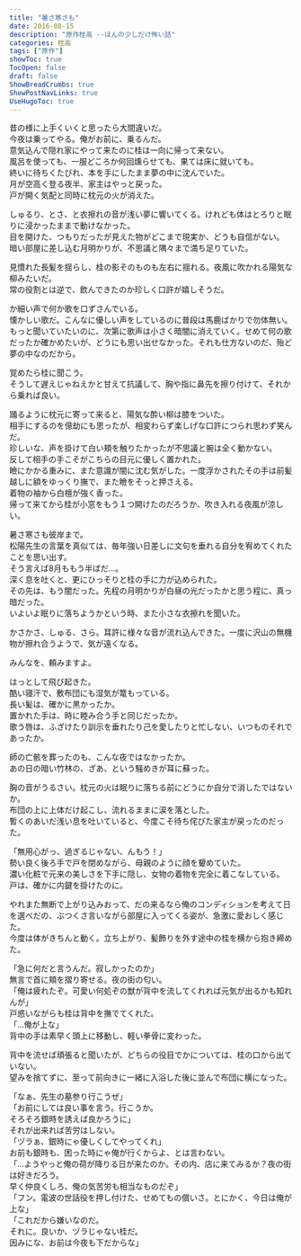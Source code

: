 ```yaml
---
title: "暑さ寒さも"
date: 2016-08-15
description: "原作桂高 --ほんの少しだけ怖い話"
categories: 桂高
tags: ["原作"]
showToc: true
TocOpen: false
draft: false
ShowBreadCrumbs: true
ShowPostNavLinks: true
UseHugoToc: true
---
```


昔の様に上手くいくと思ったら大間違いだ。  
今夜は乗ってやる。俺がお前に、乗るんだ。  
意気込んで隠れ家にやって来たのに桂は一向に帰って来ない。  
風呂を使っても、一服どころか何回燻らせても、果ては床に就いても。  
終いに待ちくたびれ、本を手にしたまま夢の中に沈んでいた。  
月が空高く登る夜半、家主はやっと戻った。  
戸が開く気配と同時に枕元の火が消えた。  

しゅるり、とさ、と衣擦れの音が浅い夢に響いてくる。けれども体はとろりと眠りに浸かったままで動けなかった。  
目を開けた、つもりだったが見えた物がどこまで現実か、どうも自信がない。  
暗い部屋に差し込む月明かりが、不思議と隅々まで満ち足りていた。  

見慣れた長髪を揺らし、桂の影そのものも左右に揺れる。夜風に吹かれる陽気な柳みたいだ。  
常の役割とは逆で、飲んできたのか珍しく口許が嬉しそうだ。  

か細い声で何か歌を口ずさんでいる。  
懐かしい歌だ。こんなに優しい声をしているのに普段は馬鹿ばかりで勿体無い。  
もっと聞いていたいのに、次第に歌声は小さく暗闇に消えていく。せめて何の歌だったか確かめたいが、どうにも思い出せなかった。それも仕方ないのだ、殆ど夢の中なのだから。  

覚めたら桂に聞こう。  
そうして遅えじゃねえかと甘えて抗議して、胸や指に鼻先を擦り付けて、それから乗れば良い。  

踊るように枕元に寄って来ると、陽気な酔い柳は膝をついた。  
相手にするのを億劫にも思ったが、相変わらず楽しげな口許につられ思わず笑んだ。  
珍しいな、声を掛けて白い頬を触りたかったが不思議と腕は全く動かない。  
反して相手の手こそがこちらの目元に優しく置かれた。  
瞼にかかる重みに、また意識が闇に沈む気がした。一度浮かされたその手は前髪越しに額をゆっくり撫で、また瞼をそっと押さえる。  
着物の袖から白檀が強く香った。  
帰って来てから桂が小窓をもう１つ開けたのだろうか、吹き入れる夜風が涼しい。  

暑さ寒さも彼岸まで。  
松陽先生の言葉を真似ては、毎年強い日差しに文句を垂れる自分を宥めてくれたことを思い出す。  
そう言えば8月ももう半ばだ…。  
深く息を吐くと、更にひっそりと桂の手に力が込められた。  
その先は、もう闇だった。先程の月明かりが白昼の光だったかと思う程に、真っ暗だった。  
いよいよ眠りに落ちようかという時、また小さな衣擦れを聞いた。  

かさかさ、しゅる、さら。耳許に様々な音が流れ込んできた。一度に沢山の無機物が擦れ合うようで、気が遠くなる。  

みんなを、頼みますよ。  

はっとして飛び起きた。  
酷い寝汗で、敷布団にも湿気が篭もっている。  
長い髪は、確かに黒かったか。  
置かれた手は、時に睦み合う手と同じだったか。  
歌う唇は、ふざけたり訓示を垂れたり己を愛したりと忙しない、いつものそれであったか。  

師の亡骸を葬ったのも、こんな夜ではなかったか。  
あの日の暗い竹林の、ざあ、という騒めきが耳に蘇った。  

胸の音がうるさい。枕元の火は眠りに落ちる前にどうにか自分で消したではないか。  
布団の上に上体だけ起こし、流れるままに涙を落とした。  
暫くのあいだ浅い息を吐いていると、今度こそ待ち侘びた家主が戻ったのだった。  

「無用心がっ、過ぎるじゃない、んもう！」  
勢い良く後ろ手で戸を閉めながら、母親のように顔を顰めていた。  
濃い化粧で元来の美しさを下手に隠し、女物の着物を完全に着こなしている。  
戸は、確かに内鍵を掛けたのに。  

やれまた無断で上がり込みおって、だの来るなら俺のコンディションを考えて日を選べだの、ぶつくさ言いながら部屋に入ってくる姿が、急激に愛おしく感じた。  
今度は体がきちんと動く。立ち上がり、髪飾りを外す途中の桂を横から抱き締めた。  

「急に何だと言うんだ。寂しかったのか」  
無言で首に頬を摺り寄せる。夜の街の匂い。  
「俺は疲れたぞ。可愛い何処ぞの獣が背中を流してくれれば元気が出るかも知れんが」  
戸惑いながらも桂は背中を撫でてくれた。  
「…俺が上な」  
背中の手は素早く頭上に移動し、軽い拳骨に変わった。  

背中を流せば頑張ると聞いたが、どちらの役目でかについては、桂の口から出ていない。  
望みを捨てずに、至って前向きに一緒に入浴した後に並んで布団に横になった。  

「なぁ、先生の墓参り行こうぜ」  
「お前にしては良い事を言う。行こうか。  
そろそろ銀時を誘えば良かろうに」  
それが出来れば苦労はしない。  
「ヅラぁ、銀時にゃ優しくしてやってくれ」  
お前も銀時も、困った時にゃ俺が行くからよ、とは言わない。  
「…ようやっと俺の荷が降りる日が来たのか。その内、店に来てみるか？夜の街は好きだろう。  
早く仲良くしろ、俺の気苦労も相当なものだぞ」  
「フン。電波の世話役を押し付けた、せめてもの償いさ。とにかく、今日は俺が上な」  
「これだから嫌いなのだ。  
それに。良いか、ヅラじゃない桂だ。  
因みにな、お前は今夜も下だからな」
